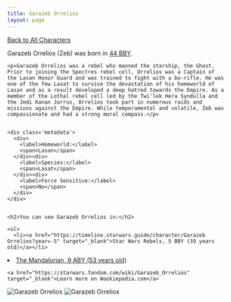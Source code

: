 ```yaml
---
title: Garazeb Orrelios
layout: page
---
```

<a href="/character" class="smaller">Back to All Characters</a>

<div class="container">
  <div class="col-10">
    <p>
    Garazeb Orrelios (Zeb)             was born in <a href="https://timeline.starwars.guide/character/Garazeb Orrelios?year=-44" target="_blank">44 BBY</a>.
    </p>

    <p>Garazeb Orrelios was a rebel who manned the starship, the Ghost. Prior to joining the Spectres rebel cell, Orrelios was a Captain of the Lasan Honor Guard and was trained to fight with a bo-rifle. He was one of the few Lasat to survive the devastation of his homeworld of Lasan and as a result developed a deep hatred towards the Empire. As a member of the Lothal rebel cell led by the Twi'lek Hera Syndulla and the Jedi Kanan Jarrus, Orrelios took part in numerous raids and missions against the Empire. While temperamental and volatile, Zeb was compassionate and had a strong moral compass.</p>


    <div class='metadata'>
      <div>
        <label>Homeworld:</label>
        <span>Lasan</span>
      </div><div>
        <label>Species:</label>
        <span>Lasat</span>
      </div><div>
        <label>Force Sensitive:</label>
        <span>No</span>
      </div>
    </div>


    <h2>You can see Garazeb Orrelios in:</h2>

    <ul>
      <li><a href="https://timeline.starwars.guide/character/Garazeb Orrelios?year=-5" target="_blank">Star Wars Rebels, 5 BBY (39 years old)</a></li>
  <li><a href="https://timeline.starwars.guide/character/Garazeb Orrelios?year=9" target="_blank">The Mandalorian, 9 ABY (53 years old)</a></li>
    </ul>

    <a href="https://starwars.fandom.com/wiki/Garazeb_Orrelios" target="_blank">Learn more on Wookiepedia.com</a>
  </div>
  <div class="character_image col-2">
    <img src="https://timeline.starwars.guide//images/orrelios.png" alt="Garazeb Orrelios" />
    <img src="https://timeline.starwars.guide//images/orrelios-rebels.png" alt="Garazeb Orrelios" />
    <ins class="adsbygoogle"
      style="display:block"
      data-ad-client="ca-pub-6056590143595280"
      data-ad-slot="1622037034"
      data-ad-format="auto"
      data-full-width-responsive="true"></ins>
    <script>
        (adsbygoogle = window.adsbygoogle || []).push({});
    </script>
  </div>
</div>
